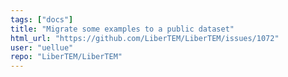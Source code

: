 ```yaml
---
tags: ["docs"]
title: "Migrate some examples to a public dataset"
html_url: "https://github.com/LiberTEM/LiberTEM/issues/1072"
user: "uellue"
repo: "LiberTEM/LiberTEM"
---
```


